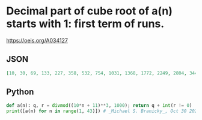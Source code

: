 # Decimal part of cube root of a\(n\) starts with 1: first term of runs\.
https://oeis.org/A034127
## JSON
```JSON
[10, 30, 69, 133, 227, 358, 532, 754, 1031, 1368, 1772, 2249, 2804, 3443, 4174, 5001, 5930, 6968, 8121, 9394, 10794, 12327, 13998, 15814, 17780, 19903, 22189, 24643, 27271, 30081, 33077, 36265, 39652, 43244, 47046, 51065, 55307, 59777, 64482, 69427, 74619, 80063]
```
## Python
```Python
def a(n): q, r = divmod((10*n + 11)**3, 1000); return q + int(r != 0)
print([a(n) for n in range(1, 43)]) # _Michael S. Branicky_, Oct 30 2021
```
